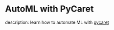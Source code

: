 # AutoML with PyCaret

description: learn how to automate ML with [pycaret](https://github.com/pycaret/pycaret)
